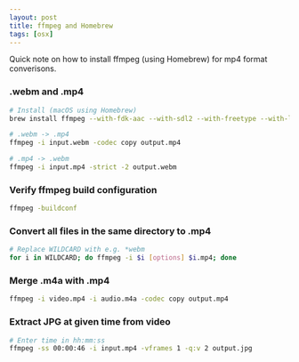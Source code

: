 ```yaml
---
layout: post
title: ffmpeg and Homebrew
tags: [osx]
---
```


Quick note on how to install ffmpeg (using Homebrew) for mp4 format converisons.

<!--more-->


### .webm and .mp4

```bash
# Install (macOS using Homebrew)
brew install ffmpeg --with-fdk-aac --with-sdl2 --with-freetype --with-libass --with-libvorbis --with-libvpx --with-opus --with-x265

# .webm -> .mp4
ffmpeg -i input.webm -codec copy output.mp4

# .mp4 -> .webm
ffmpeg -i input.mp4 -strict -2 output.webm
```

### Verify ffmpeg build configuration

```bash
ffmpeg -buildconf
```

### Convert all files in the same directory to .mp4

```bash
# Replace WILDCARD with e.g. *webm
for i in WILDCARD; do ffmpeg -i $i [options] $i.mp4; done
```

### Merge .m4a with .mp4

```bash
ffmpeg -i video.mp4 -i audio.m4a -codec copy output.mp4
```

### Extract JPG at given time from video

```bash
# Enter time in hh:mm:ss
ffmpeg -ss 00:00:46 -i input.mp4 -vframes 1 -q:v 2 output.jpg
```

